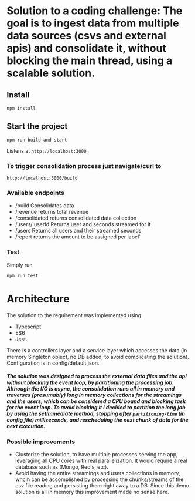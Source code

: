 
# Solution to a coding challenge: The goal is to ingest data from multiple data sources (csvs and external apis) and consolidate it, without blocking the main thread, using a scalable solution.

## Install

```
npm install
```

## Start the project

```
npm run build-and-start
```

Listens at `http://localhost:3000`

### To trigger consolidation process just navigate/curl to 

`http://localhost:3000/build`

### Available endpoints

* /build Consolidates data
* /revenue returns total revenue
* /consolidated returns consolidated data collection
* /users/:userId Returns user and seconds streamed for it
* /users Returns all users and their streamed seconds
* /report returns the amount to be assigned per label`

### Test

Simply run
```
npm run test
```

# Architecture

The solution to the requirement was implemented using
* Typescript
* ES6
* Jest.

There is a controllers layer and a service layer which accesses the data (in memory Singleton object, no DB added, to avoid complicating the solution).
Configuration is in config/default.json.


##### The solution was designed to process the external data files and the api without blocking the event loop, by partitioning the processing job. Although the I/O is async, the consolidation runs all in memory and traverses (presumably) long in memory collections for the streamings and the users, which can be considered a CPU bound and blocking task for the event loop. To avoid blocking it I decided to partition the long job by using the setImmediate method, stopping after `partitioning-time` (in config file) milliseconds, and rescheduling the next chunk of data for the next execution.

### Possible improvements

* Clusterize the solution, to have multiple processes serving the app, leveraging all CPU cores with real parallelization. It would require a real database such as (Mongo, Redis, etc).
* Avoid having the entire streamings and users collections in memory, whcih can be accomplished by processing the chunks/streams of the csv file reading and persisting them right away to a DB. Since this demo solution is all in memory this improvement made no sense here.
